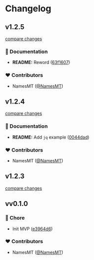 # Changelog


## v1.2.5

[compare changes](https://github.com/namesmt/timezone-convert/compare/v1.2.4...v1.2.5)

### 📖 Documentation

- **README:** Reword ([63f1607](https://github.com/namesmt/timezone-convert/commit/63f1607))

### ❤️ Contributors

- NamesMT ([@NamesMT](https://github.com/NamesMT))

## v1.2.4

[compare changes](https://github.com/namesmt/timezone-convert/compare/v1.2.3...v1.2.4)

### 📖 Documentation

- **README:** Add `jq` example ([0044dad](https://github.com/namesmt/timezone-convert/commit/0044dad))

### ❤️ Contributors

- NamesMT ([@NamesMT](https://github.com/NamesMT))

## v1.2.3

[compare changes](https://github.com/namesmt/timezone-convert/compare/vv0.1.0...v1.2.3)

## vv0.1.0


### 🏡 Chore

- Init MVP ([e3964d6](https://github.com/namesmt/timezone-convert/commit/e3964d6))

### ❤️ Contributors

- NamesMT ([@NamesMT](https://github.com/NamesMT))

